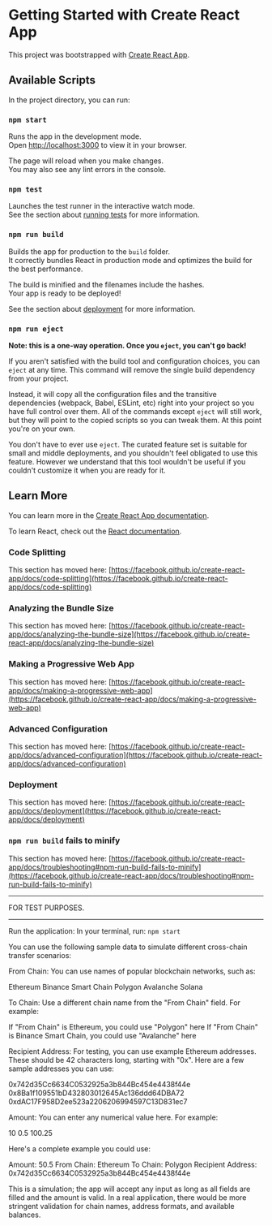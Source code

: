 # Getting Started with Create React App

This project was bootstrapped with [Create React App](https://github.com/facebook/create-react-app).

## Available Scripts

In the project directory, you can run:

### `npm start`

Runs the app in the development mode.\
Open [http://localhost:3000](http://localhost:3000) to view it in your browser.

The page will reload when you make changes.\
You may also see any lint errors in the console.

### `npm test`

Launches the test runner in the interactive watch mode.\
See the section about [running tests](https://facebook.github.io/create-react-app/docs/running-tests) for more information.

### `npm run build`

Builds the app for production to the `build` folder.\
It correctly bundles React in production mode and optimizes the build for the best performance.

The build is minified and the filenames include the hashes.\
Your app is ready to be deployed!

See the section about [deployment](https://facebook.github.io/create-react-app/docs/deployment) for more information.

### `npm run eject`

**Note: this is a one-way operation. Once you `eject`, you can't go back!**

If you aren't satisfied with the build tool and configuration choices, you can `eject` at any time. This command will remove the single build dependency from your project.

Instead, it will copy all the configuration files and the transitive dependencies (webpack, Babel, ESLint, etc) right into your project so you have full control over them. All of the commands except `eject` will still work, but they will point to the copied scripts so you can tweak them. At this point you're on your own.

You don't have to ever use `eject`. The curated feature set is suitable for small and middle deployments, and you shouldn't feel obligated to use this feature. However we understand that this tool wouldn't be useful if you couldn't customize it when you are ready for it.

## Learn More

You can learn more in the [Create React App documentation](https://facebook.github.io/create-react-app/docs/getting-started).

To learn React, check out the [React documentation](https://reactjs.org/).

### Code Splitting

This section has moved here: [https://facebook.github.io/create-react-app/docs/code-splitting](https://facebook.github.io/create-react-app/docs/code-splitting)

### Analyzing the Bundle Size

This section has moved here: [https://facebook.github.io/create-react-app/docs/analyzing-the-bundle-size](https://facebook.github.io/create-react-app/docs/analyzing-the-bundle-size)

### Making a Progressive Web App

This section has moved here: [https://facebook.github.io/create-react-app/docs/making-a-progressive-web-app](https://facebook.github.io/create-react-app/docs/making-a-progressive-web-app)

### Advanced Configuration

This section has moved here: [https://facebook.github.io/create-react-app/docs/advanced-configuration](https://facebook.github.io/create-react-app/docs/advanced-configuration)

### Deployment

This section has moved here: [https://facebook.github.io/create-react-app/docs/deployment](https://facebook.github.io/create-react-app/docs/deployment)

### `npm run build` fails to minify

This section has moved here: [https://facebook.github.io/create-react-app/docs/troubleshooting#npm-run-build-fails-to-minify](https://facebook.github.io/create-react-app/docs/troubleshooting#npm-run-build-fails-to-minify)

***********************************************************************************************************************************************************
FOR TEST PURPOSES.
***********************************************************************************************************************************************************

Run the application:
In your terminal, run:
`npm start`

You can use the following sample data to simulate different cross-chain transfer scenarios:

From Chain:
You can use names of popular blockchain networks, such as:

Ethereum
Binance Smart Chain
Polygon
Avalanche
Solana


To Chain:
Use a different chain name from the "From Chain" field. For example:

If "From Chain" is Ethereum, you could use "Polygon" here
If "From Chain" is Binance Smart Chain, you could use "Avalanche" here


Recipient Address:
For testing, you can use example Ethereum addresses. These should be 42 characters long, starting with "0x". Here are a few sample addresses you can use:

0x742d35Cc6634C0532925a3b844Bc454e4438f44e
0x8Ba1f109551bD432803012645Ac136ddd64DBA72
0xdAC17F958D2ee523a2206206994597C13D831ec7


Amount:
You can enter any numerical value here. For example:

10
0.5
100.25



Here's a complete example you could use:

Amount: 50.5
From Chain: Ethereum
To Chain: Polygon
Recipient Address: 0x742d35Cc6634C0532925a3b844Bc454e4438f44e

This is a simulation; the app will accept any input as long as all fields are filled and the amount is valid. In a real application, there would be more stringent validation for chain names, address formats, and available balances.

